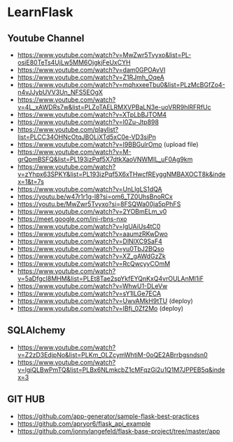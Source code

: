 # LearnFlask

## Youtube Channel
- https://www.youtube.com/watch?v=MwZwr5Tvyxo&list=PL-osiE80TeTs4UjLw5MM6OjgkjFeUxCYH
- https://www.youtube.com/watch?v=dam0GPOAvVI
- https://www.youtube.com/watch?v=Z1RJmh_OqeA
- https://www.youtube.com/watch?v=mqhxxeeTbu0&list=PLzMcBGfZo4-n4vJJybUVV3Un_NFS5EOgX
- https://www.youtube.com/watch?v=4L_xAWDRs7w&list=PLZoTAELRMXVPBaLN3e-uoVRR9hlRFRfUc
- https://www.youtube.com/watch?v=XTpLbBJTOM4
- https://www.youtube.com/watch?v=I0Zu-Jtp898
- https://www.youtube.com/playlist?list=PLCC34OHNcOtqJBOLjXTd5xC0e-VD3siPn
- https://www.youtube.com/watch?v=I9BBGulrOmo (upload file)
- https://www.youtube.com/watch?v=M-grQpmBSFQ&list=PL193izPqf5X7dtkXaoVNWMIL_uF0Ag9km
- https://www.youtube.com/watch?v=zYhpx63SPKY&list=PL193izPqf5X6xTHwcfREyggNMBAXOCT8k&index=1&t=7s
- https://www.youtube.com/watch?v=UnLlgLS1dQA
- https://youtu.be/w47r1r1g-l8?si=om6_TZ0UhsBnoRCx
- https://youtu.be/MwZwr5Tvyxo?si=8FSQWa00ja5pPhFS
- https://www.youtube.com/watch?v=2YOBmELm_v0
- https://meet.google.com/ini-rbns-nxo
- https://www.youtube.com/watch?v=IgUAiUs4tC0
- https://www.youtube.com/watch?v=aaumzRKwDwo
- https://www.youtube.com/watch?v=DlNIXC9SaF4
- https://www.youtube.com/watch?v=yu0TbJ2BQso
- https://www.youtube.com/watch?v=XZ_gAWdGzZk
- https://www.youtube.com/watch?v=RcQwcyyCOmM
- https://www.youtube.com/watch?v=5aDfgcI8MHM&list=PLEt8Tae2spYkfEYQnKxQ4vrOULAnMI1iF
- https://www.youtube.com/watch?v=WhwU1-DLeVw
- https://www.youtube.com/watch?v=sY1lLGe7ECA
- https://www.youtube.com/watch?v=UwvAMkH9tTU (deploy)
- https://www.youtube.com/watch?v=IBfj_0Zf2Mo (deploy)
  
## SQLAlchemy
- https://www.youtube.com/watch?v=Z2zD3EdjpNo&list=PLKm_OLZcymWhtiM-0oQE2ABrrbgsndsn0
- https://www.youtube.com/watch?v=lgiQLBwPmTQ&list=PLBx6NLmkcbZ1cMFqzGi2u1Q1M7JPPEB5q&index=3

## GIT HUB
- https://github.com/app-generator/sample-flask-best-practices
- https://github.com/apryor6/flask_api_example
- https://github.com/jonnylangefeld/flask-base-project/tree/master/app
